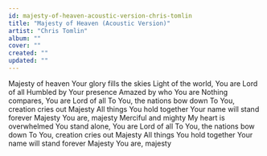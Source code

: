 ```yaml
---
id: majesty-of-heaven-acoustic-version-chris-tomlin
title: "Majesty of Heaven (Acoustic Version)"
artist: "Chris Tomlin"
album: ""
cover: ""
created: ""
updated: ""
---
```


Majesty of heaven
Your glory fills the skies
Light of the world, You are Lord of all
Humbled by Your presence
Amazed by who You are
Nothing compares, You are Lord of all
To You, the nations bow down
To You, creation cries out
Majesty
All things You hold together
Your name will stand forever
Majesty
You are, majesty
Merciful and mighty
My heart is overwhelmed
You stand alone, You are Lord of all
To You, the nations bow down
To You, creation cries out
Majesty
All things You hold together
Your name will stand forever
Majesty
You are, majesty